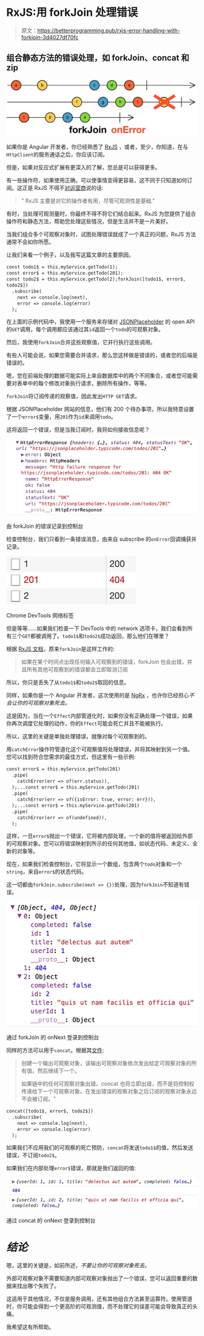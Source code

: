 # RxJS:用 forkJoin 处理错误

> 原文：<https://betterprogramming.pub/rxjs-error-handling-with-forkjoin-3d4027df70fc>

## 组合静态方法的错误处理，如 forkJoin、concat 和 zip

![](img/9f4737311a143fcf3c0340b4e616ceb3.png)

如果你是 Angular 开发者，你已经熟悉了 [RxJS](https://rxjs-dev.firebaseapp.com/) ，或者，至少，你知道，在与`HttpClient`的服务通话之后，你应该订阅。

但是，如果对反应式扩展有更深入的了解，您总是可以获得更多。

有一些操作符，如果使用正确，可以使事情变得更容易，这不同于只知道如何订阅。这正是 RxJS 不得不[对运营商](https://rxjs-dev.firebaseapp.com/guide/operators)说的话:

> " RxJS 主要是对它的操作者有用，尽管可观测性是基础."

有时，当处理可观测量时，你最终不得不将它们结合起来。RxJS 为您提供了组合操作符和静态方法，帮助您处理这些情况，但是生活并不是一片美好。

当我们组合多个可观察对象时，试图处理错误就成了一个真正的问题，RxJS 方法通常不会如你所愿。

让我们来看一个例子，以及我写这篇文章的主要原因。

```
const todo1$ = this.myService.getTodo(1);
const error$ = this.myService.getTodo(201);
const todo2$ = this.myService.getTodo(2);forkJoin([todo1$, error$, todo2$])
  .subscribe(
    next => console.log(next),
    error => console.log(error)
  );
```

在上面的示例代码中，我使用一个服务来存储对 [JSONPlaceholder](https://jsonplaceholder.typicode.com/) 的 open API 的`GET`调用，每个调用都应该通过其`id`返回一个`todo`的可观察对象。

然后，我使用`forkJoin`合并这些观察值，它并行执行这些调用。

有些人可能会说，如果您需要合并请求，那么您这样做是错误的，或者您的后端是错误的。

嗯，您在前端处理的数据可能实际上来自数据库中的两个不同集合，或者您可能需要对表单中的每个修改对象执行请求，删除所有操作，等等。

`forkJoin`将订阅传递的观察值，因此发出`HTTP GET`请求。

根据 JSONPlaceholder 网站的信息，他们有 200 个待办事项，所以我特意设置了一个`error$`变量，用`201`作为`id`来调用`todo`。

这将返回一个错误，但是当我订阅时，我将如何接收信息呢？

![](img/95e47fbb4bad3ac1edcd93e88d26c279.png)

由 forkJoin 的错误记录到控制台

检查控制台，我们只看到一条错误消息，由来自 subscribe 的`onError`回调捕获并记录。

![](img/3864e06e228004365f672fcc06651fff.png)

Chrome DevTools 网络标签

但是等等……如果我们检查一下 DevTools 中的 network 选项卡，我们会看到所有三个`GET`都被调用了。`todo1$`和`todo2$`成功返回，那么他们在哪里？

根据 [RxJS 文档](https://rxjs-dev.firebaseapp.com/api/index/function/forkJoin)，原来`forkJoin`是这样工作的:

> 如果在某个时间点出现任何输入可观察到的错误，forkJoin 也会出错，并且所有其他可观察到的错误都会立即取消订阅

所以，你只是丢失了从`todo1$`和`todo2$`取回的信息。

同样，如果你是一个 Angular 开发者，这次使用的是 [NgRx](https://ngrx.io/) ，也许你已经担心*不会让你的可观察对象死去。*

这是因为，当在一个`Effect`内部管道化时，如果你没有正确处理一个错误，如果你再次调度它处理的动作，你的`Effect`可能会死亡并且不能被执行。

所以，这里的关键是单独处理错误，就像对每个可观察到的。

用`catchError`操作符管道化这个可观察值将处理错误，并将其映射到另一个值。您可以找到符合您需求的最佳方式，但这里有一些示例:

```
const error$ = this.myService.getTodo(201)
  .pipe(
    catchError(err => of(err.status)),
  );...const error$ = this.myService.getTodo(201)
  .pipe(
    catchError(err => of({isError: true, error: err})),
  );...const error$ = this.myService.getTodo(201)
  .pipe(
    catchError(err => of(undefined)),
  );
```

这样，一旦`error$`抛出一个错误，它将被内部处理，一个新的值将被返回给外部的可观察对象。您可以将错误映射到所示的任何其他值，如状态代码、未定义、全新的对象等。

现在，如果我们检查控制台，它将显示一个数组，包含两个`todo`对象和一个`string`，来自`error$`的状态代码。

这一切都由`forkJoin.subscribe(next => {})`处理，因为`forkJoin`不知道有错误。

![](img/e4ad0459d821a635af7070890215217e.png)

通过 forkJoin 的 onNext 登录到控制台

同样的方法可以用于`concat`。根据其[文件](https://rxjs-dev.firebaseapp.com/api/index/function/concat):

> 创建一个输出可观察对象，该输出可观察对象依次发出给定可观察对象的所有值，然后继续下一个。
> 
> 如果链中的任何可观察对象出错，concat 也将立即出错，而不是将控制权传递给下一个可观察对象。在发出错误的观察对象之后订阅的观察对象永远不会被订阅。"

```
concat([todo1$, error$, todo2$])
  .subscribe(
    next => console.log(next),
    error => console.log(error)
  );
```

如果我们不应用我们的可观察的死亡预防，`concat`将发送`todo1$`的值，然后发送错误，不订阅`todo2$`。

如果我们在内部处理`error$`错误，那就是我们返回的值:

![](img/77520f2eceb7bd423f2f0ade1e387bbe.png)

通过 concat 的 onNext 登录到控制台

# ***结论***

嗯，这里的关键是，如前所述，*不要让你的可观察对象死去*。

外部可观察对象不需要知道内部可观察对象抛出了一个错误，您可以返回重要的数据来找出哪个失败了。

这适用于其他情况，不仅是服务调用，还有其他组合方法甚至运算符。使用管道时，你可能会得到一个更高阶的可观测值，而不处理它的误差可能会导致真正的头痛。

我希望这有所帮助。